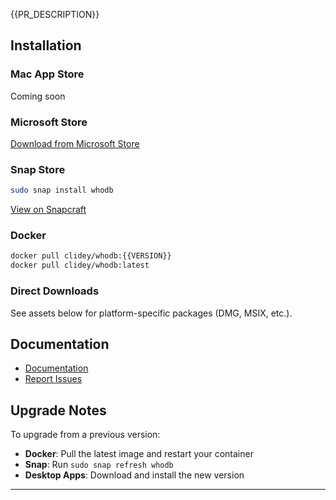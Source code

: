 {{PR_DESCRIPTION}}

## Installation

### Mac App Store
Coming soon

### Microsoft Store
[Download from Microsoft Store](https://apps.microsoft.com/detail/9pftx5bv4ds6)

### Snap Store
```bash
sudo snap install whodb
```
[View on Snapcraft](https://snapcraft.io/whodb)

### Docker
```bash
docker pull clidey/whodb:{{VERSION}}
docker pull clidey/whodb:latest
```

### Direct Downloads
See assets below for platform-specific packages (DMG, MSIX, etc.).

## Documentation

- [Documentation](https://whodb.com/docs)
- [Report Issues](https://github.com/clidey/whodb/issues)

## Upgrade Notes

To upgrade from a previous version:
- **Docker**: Pull the latest image and restart your container
- **Snap**: Run `sudo snap refresh whodb`
- **Desktop Apps**: Download and install the new version

---
